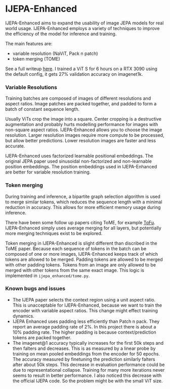 # IJEPA-Enhanced

IJEPA-Enhanced aims to expand the usability of image JEPA models for real world usage. IJEPA-Enhanced employs a variety of techniques to improve the efficiency of the model for inference and training.

The main features are:
* variable resolution (NaViT, Pack n patch)
* token merging (TOME)

See a full writeup [here](https://theadamcolton.github.io/image-ssl-on-a-shoestring). I trained a ViT S for 6 hours on a RTX 3090 using the default config, it gets 27% validation accuracy on imagenet1k.


### Variable Resolutions

Training batches are composed of images of different resolutions and aspect ratios. Image patches are packed together, and padded to form a batch of constant sequence length. 

Usually ViTs crop the image into a square. Center cropping is a destructive augmentation and probably hurts modelling performance for images with non-square aspect ratios. IJEPA-Enhanced allows you to choose the image resolution. Larger resolution images require more compute to be processed, but allow better predictions. Lower resolution images are faster and less accurate.

IJEPA-Enhanced uses factorized learnable positional embeddings. The original JEPA paper used sinusoidal non-factorized and non-learnable position embeddings. The position embeddings used in IJEPA-Enhanced are better for variable resolution training.

### Token merging

During training and inference, a bipartite graph selection algorithm is used to merge similar tokens, which reduces the sequence length with a minimal reduction in accuracy. This allows for more efficient memory usage during inference.

There have been some follow up papers citing ToME, for example [ToFu](https://openaccess.thecvf.com/content/WACV2024/papers/Kim_Token_Fusion_Bridging_the_Gap_Between_Token_Pruning_and_Token_WACV_2024_paper.pdf). IJEPA-Enhanced simply uses average merging for all layers, but potentially more merging techniques exist to be explored. 

Token merging in IJEPA-Enhanced is slight different than discribed in the ToME paper. Because each sequence of tokens in the batch can be composed of one or more images, IJEPA-Enhanced keeps track of which tokens are allowed to be merged. Padding tokens are allowed to be merged with other padding tokens. Tokens from an image are only allowed to be merged with other tokens from the same exact image. This logic is implemented in `ijepa_enhanced/tome.py`.

### Known bugs and issues

* The IJEPA paper selects the context region using a unit aspect ratio. This is unacceptable for IJEPA-Enhanced, because we want to train the encoder with variable aspect ratios. This change might effect training dynamics.
* IJEPA Enhanced uses padding less efficiently than Patch n pack. They report an average padding rate of 2%. In this project there is about a 10% padding rate. The higher padding is because context/prediction tokens are packed together.
* The imagenet@1 accuracy typically increases for the first 50k steps and then falters and decreases. This is as measured by a linear probe by training on mean pooled embeddings from the encoder for 50 epochs. The accuracy measured by finetuning the prediction similarly falters after about 50k steps. This decrease in evaluation performance could be due to representational collapse. Training for many more iterations never seems to result in better performance. I also noticed this decrease with the official IJEPA code. So the problem might be with the small ViT size.

